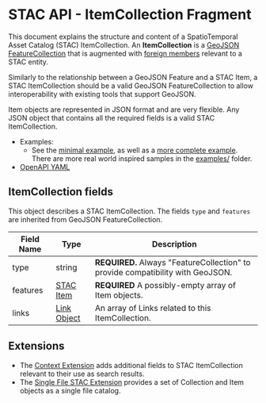 # STAC API - ItemCollection Fragment

This document explains the structure and content of a SpatioTemporal Asset Catalog (STAC) ItemCollection. 
An **ItemCollection** is a [GeoJSON](http://geojson.org/) [FeatureCollection](https://tools.ietf.org/html/rfc7946#section-3.3) 
that is augmented with [foreign members](https://tools.ietf.org/html/rfc7946#section-6) relevant to a STAC entity.

Similarly to the relationship between a GeoJSON Feature and a STAC Item, a STAC ItemCollection should be a valid GeoJSON 
FeatureCollection to allow interoperability with existing tools that support GeoJSON. 

Item objects are represented in JSON format and are very flexible. Any JSON object that contains all the
required fields is a valid STAC ItemCollection.

- Examples:
  - See the [minimal example](examples/itemcollection-sample-minimal.json), as well as a [more complete 
    example](examples/itemcollection-sample-full.json). There are more real world inspired samples in the [examples/](examples/) folder.
- [OpenAPI YAML](openapi.yaml)

## ItemCollection fields

This object describes a STAC ItemCollection. The fields `type` and `features` are inherited from GeoJSON FeatureCollection.

| Field Name      | Type                                    | Description |
| --------------- | --------------------------------------- | ----------- |
| type            | string                                  | **REQUIRED.** Always "FeatureCollection" to provide compatibility with GeoJSON. |
| features        | [STAC Item](../../stac-spec/item-spec/item-spec.md)               | **REQUIRED** A possibly-empty array of Item objects. |
| links           | [Link Object](../../stac-spec/item-spec/item-spec.md#link-object) | An array of Links related to this ItemCollection. |

## Extensions

- The [Context Extension](../../item-search/README.md#context) adds additional fields to STAC ItemCollection relevant 
  to their use as search results.
- The [Single File STAC Extension](https://github.com/stac-extensions/single-file-stac/blob/main/README.md) provides a set of Collection 
  and Item objects as a single file catalog.
